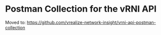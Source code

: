 # Postman Collection for the vRNI API

Moved to: https://github.com/vrealize-network-insight/vrni-api-postman-collection
